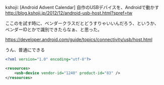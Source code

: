 kshoji: [Android Advent Calendar] 自作のUSBデバイスを、Androidで動かす http://blog.kshoji.jp/2012/12/android-usb-host.html?spref=tw

ここのを試す時に、ベンダークラスだとどうすりゃいいんだろう、というか、
ベンダーIDとかで識別できたらなぁ、と思った。

https://developer.android.com/guide/topics/connectivity/usb/host.html

うん、普通にできる

```xml:device_filter.xml
<?xml version="1.0" encoding="utf-8"?>

<resources>
    <usb-device vendor-id="1240" product-id="83" />
</resources>
```
